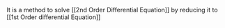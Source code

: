 
It is a method to solve [[2nd Order Differential Equation]] by reducing it to [[1st Order differential Equation]]